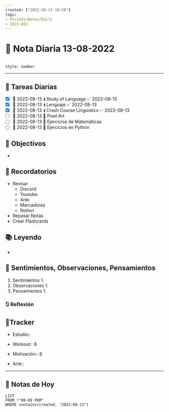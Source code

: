 ```yaml
---
created: ["2022-08-13 10:58"]
tags:
- PeriodicNotes/Daily
- 2022-W32
---
```


# 📅 Nota Diaria 13-08-2022
```toc

style: number

```

---
## 🔷 Tareas Diarias
- [x] 📅 2022-08-13 ⏫ Study of Language ✅ 2022-08-13
- [x] 📅 2022-08-13 ⏫ Lenguaje ✅ 2022-08-13
- [x] 📅 2022-08-13 ⏫ Crash Course Linguistics ✅ 2022-08-13
- [ ] 📅 2022-08-13 🔼 Pixel Art
- [ ] 📅 2022-08-13 🔽 Ejercicios de Matemáticas
- [ ] 📅 2022-08-13 🔽 Ejercicios en Python

## 🎯 Objectivos
- 
## 📕 Recordatorios
- Revisar
	- Discord
	- Youtube
	- Anki
	- Marcadores
	- Notion
- Repasar Notas
- Crear Flashcards

## 📚 Leyendo
- 
## 💬 Sentimientos, Observaciones, Pensamientos 
1. Sentimientos
	1. 
2. Observaciones
	1. 
3. Pensamientos
	1. 
### 🔃 Reflexión

## 🔷Tracker

- Estudio::

- Workout:: 8

- Motivación:: 8

- Arte::
---

## 📅 Notas de Hoy
```dataview
LIST 
FROM !"00-09 PKM" 
WHERE contains(created, "2022-08-13")
```
